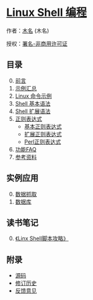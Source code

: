 # [Linux Shell 编程]()

作者：[木名](https://github.com/mumingv) (木名)

授权：<a rel="license" href="http://creativecommons.org/licenses/by-nc/4.0/">署名-非商用许可证</a>

## 目录
0. [前言](#README)
0. [示例汇总](#docs/demo_total)
0. [Linux 命令示例](#docs/command)
0. [Shell 基本语法](#docs/syntax)
0. [Shell 扩展语法](#docs/syntax_ex)
0. [正则表达式](#docs/regex)
    - [基本正则表达式](#docs/regex_basic)
    - [扩展正则表达式](#docs/regex_extended)
    - [Perl正则表达式](#docs/regex_perl)
0. [功能FAQ](#docs/funcpoint_faq)
0. [参考资料](#docs/reference)


## 实例应用
0. [数据抓取](#docs/demo_datacrawl)
0. [数据库](#docs/demo_database)


## 读书笔记
0. [《Linx Shell脚本攻略》](#docs/book_scripting_cookbook)


## 附录 
- [源码](https://github.com/mumingv/shelltutorial)
- [修订历史](https://github.com/mumingv/shelltutorial/commits/master)
- [反馈意见](https://github.com/mumingv/shelltutorial/issues)


